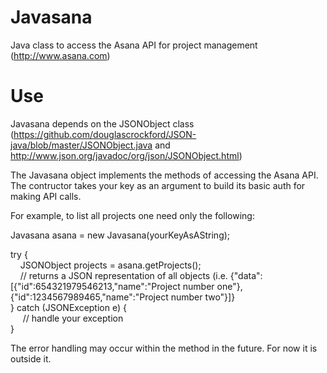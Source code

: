 Javasana
========

Java class to access the Asana API for project management (http://www.asana.com)

Use
========

Javasana depends on the JSONObject class (https://github.com/douglascrockford/JSON-java/blob/master/JSONObject.java and http://www.json.org/javadoc/org/json/JSONObject.html)

The Javasana object implements the methods of accessing the Asana API. The contructor takes your key as an argument to build its basic auth for making API calls.

For example, to list all projects one need only the following:

Javasana asana = new Javasana(yourKeyAsAString);

try {  
&nbsp;&nbsp;&nbsp;&nbsp;JSONObject projects = asana.getProjects();  
&nbsp;&nbsp;&nbsp;&nbsp;// returns a JSON representation of all objects (i.e. {"data":[{"id":654321979546213,"name":"Project number one"},{"id":1234567989465,"name":"Project number two"}]}  
} catch (JSONException e) {  
&nbsp;&nbsp;&nbsp;&nbsp;    // handle your exception  
}  

The error handling may occur within the method in the future. For now it is outside it.